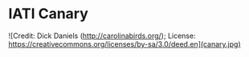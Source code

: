 # IATI Canary

![Credit: Dick Daniels (http://carolinabirds.org/); License: https://creativecommons.org/licenses/by-sa/3.0/deed.en](canary.jpg)
